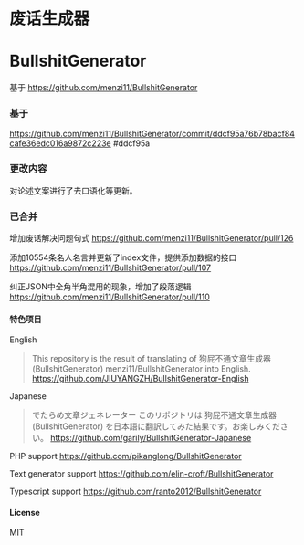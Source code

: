 # 废话生成器
# BullshitGenerator

基于 https://github.com/menzi11/BullshitGenerator

### 基于

https://github.com/menzi11/BullshitGenerator/commit/ddcf95a76b78bacf84cafe36edc016a9872c223e
#ddcf95a

### 更改内容

对论述文案进行了去口语化等更新。


### 已合并

增加废话解决问题句式
https://github.com/menzi11/BullshitGenerator/pull/126

添加10554条名人名言并更新了index文件，提供添加数据的接口
https://github.com/menzi11/BullshitGenerator/pull/107

纠正JSON中全角半角混用的现象，增加了段落逻辑
https://github.com/menzi11/BullshitGenerator/pull/110

#### 特色项目

English
> This repository is the result of translating of 狗屁不通文章生成器 (BullshitGenerator) menzi11/BullshitGenerator into English.
https://github.com/JIUYANGZH/BullshitGenerator-English

Japanese
> でたらめ文章ジェネレーター
> このリポジトリは 狗屁不通文章生成器 (BullshitGenerator) を日本語に翻訳してみた結果です。お楽しみください。
https://github.com/garily/BullshitGenerator-Japanese

PHP support
https://github.com/pikanglong/BullshitGenerator

Text generator support
https://github.com/elin-croft/BullshitGenerator

Typescript support
https://github.com/ranto2012/BullshitGenerator

#### License

MIT
